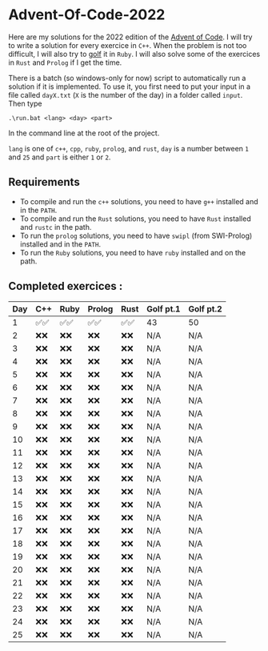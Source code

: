 # Advent-Of-Code-2022

Here are my solutions for the 2022 edition of the [Advent of Code](https://adventofcode.com/2022/).
I will try to write a solution for every exercice in `C++`. When the problem is not too difficult,
I will also try to [golf](https://en.wikipedia.org/wiki/Code_golf) it in `Ruby`.
I will also solve some of the exercices in `Rust` and `Prolog` if I get the time.

There is a batch (so windows-only for now) script to automatically run a solution if it is implemented.
To use it, you first need to put your input in a file called `dayX.txt` (`X` is the number of the day) in a folder called `input`. Then type

```batch
.\run.bat <lang> <day> <part>
```
In the command line at the root of the project.

`lang` is one of `c++`, `cpp`, `ruby`, `prolog`, and `rust`, `day` is a number between `1` and `25` and `part` is either `1` or `2`.

## Requirements

- To compile and run the `c++` solutions, you need to have `g++` installed and in the `PATH`.
- To compile and run the `Rust` solutions, you need to have `Rust` installed and `rustc` in the path.
- To run the `prolog` solutions, you need to have `swipl` (from SWI-Prolog) installed and in the `PATH`.
- To run the `Ruby` solutions, you need to have `ruby` installed and on the path.

## Completed exercices :

| Day | C++ | Ruby | Prolog | Rust | Golf pt.1 | Golf pt.2|
|-----|-----|------|--------|------|-----------|----------|
|    1|✅✅|✅✅ |✅✅   |✅✅ |         43|        50|
|    2|❌❌|❌❌ |❌❌   |❌❌ |        N/A|       N/A|
|    3|❌❌|❌❌ |❌❌   |❌❌ |        N/A|       N/A|
|    4|❌❌|❌❌ |❌❌   |❌❌ |        N/A|       N/A|
|    5|❌❌|❌❌ |❌❌   |❌❌ |        N/A|       N/A|
|    6|❌❌|❌❌ |❌❌   |❌❌ |        N/A|       N/A|
|    7|❌❌|❌❌ |❌❌   |❌❌ |        N/A|       N/A|
|    8|❌❌|❌❌ |❌❌   |❌❌ |        N/A|       N/A|
|    9|❌❌|❌❌ |❌❌   |❌❌ |        N/A|       N/A|
|   10|❌❌|❌❌ |❌❌   |❌❌ |        N/A|       N/A|
|   11|❌❌|❌❌ |❌❌   |❌❌ |        N/A|       N/A|
|   12|❌❌|❌❌ |❌❌   |❌❌ |        N/A|       N/A|
|   13|❌❌|❌❌ |❌❌   |❌❌ |        N/A|       N/A|
|   14|❌❌|❌❌ |❌❌   |❌❌ |        N/A|       N/A|
|   15|❌❌|❌❌ |❌❌   |❌❌ |        N/A|       N/A|
|   16|❌❌|❌❌ |❌❌   |❌❌ |        N/A|       N/A|
|   17|❌❌|❌❌ |❌❌   |❌❌ |        N/A|       N/A|
|   18|❌❌|❌❌ |❌❌   |❌❌ |        N/A|       N/A|
|   19|❌❌|❌❌ |❌❌   |❌❌ |        N/A|       N/A|
|   20|❌❌|❌❌ |❌❌   |❌❌ |        N/A|       N/A|
|   21|❌❌|❌❌ |❌❌   |❌❌ |        N/A|       N/A|
|   22|❌❌|❌❌ |❌❌   |❌❌ |        N/A|       N/A|
|   23|❌❌|❌❌ |❌❌   |❌❌ |        N/A|       N/A|
|   24|❌❌|❌❌ |❌❌   |❌❌ |        N/A|       N/A|
|   25|❌❌|❌❌ |❌❌   |❌❌ |        N/A|       N/A|

